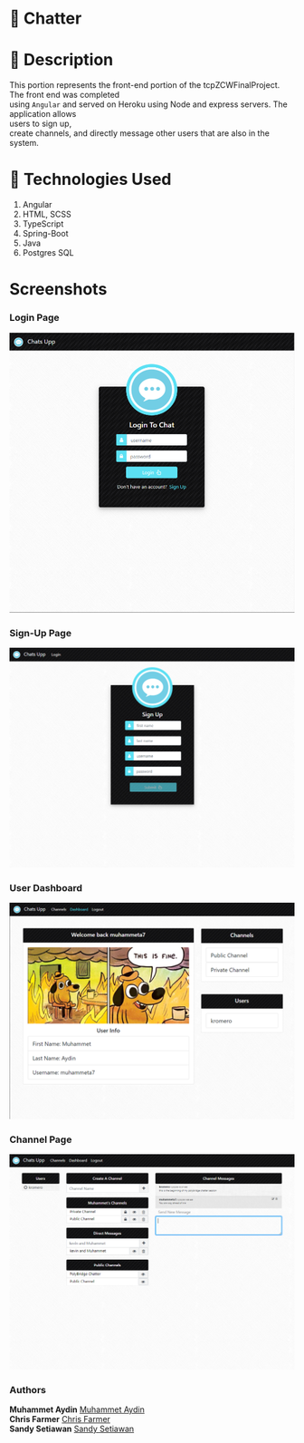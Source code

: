 # :speech_balloon: Chatter

# :page_with_curl: Description

This portion represents the front-end portion of the tcpZCWFinalProject. The front end was completed<br />
using `Angular` and served on Heroku using Node and express servers. The application allows<br /> users to sign up,
<br /> create channels, and directly message other users that are also in the system.

# :satellite: Technologies Used

1.  Angular
2.  HTML, SCSS
3.  TypeScript
4.  Spring-Boot
5.  Java
6.  Postgres SQL

# Screenshots

### Login Page

![Login Page](/src/screenshots/login.PNG)

### Sign-Up Page

![Sign-up Page](/src/screenshots/sign-up.PNG)

### User Dashboard

![Dashboard Page](/src/screenshots/dashboard.PNG)

### Channel Page

![Channel Page](/src/screenshots/channels.PNG)

### Authors

**Muhammet Aydin** [Muhammet Aydin](https://github.com/muhammeta7)<br />
**Chris Farmer** [Chris Farmer](https://github.com/farmerc92)<br />
**Sandy Setiawan** [Sandy Setiawan](https://github.com/sseti)<br />
